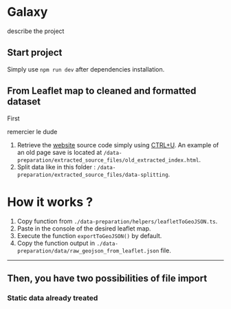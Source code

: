 # Galaxy

describe the project

## Start project
Simply use `npm run dev` after dependencies installation.

## From Leaflet map to cleaned and formatted dataset
First 

remercier le dude

1. Retrieve the [website](https://otherlife.davidcanavese.com/galaxymap2/) source code simply using [CTRL+U](view-source:https://otherlife.davidcanavese.com/galaxymap2/).
An example of an old page save is located at `/data-preparation/extracted_source_files/old_extracted_index.html`.
2. Split data like in this folder : `/data-preparation/extracted_source_files/data-splitting`.





# How it works ?

1. Copy function from `./data-preparation/helpers/leafletToGeoJSON.ts`.
2. Paste in the console of the desired leaflet map.
3. Execute the function `exportToGeoJSON()` by default.
4. Copy the function output in `./data-preparation/data/raw_geojson_from_leaflet.json` file.

---

## Then, you have two possibilities of file import

### Static data already treated
<!-- Make sure you imported the desired dataset in the following file : `./src/Experience/World/Planets.js`.

1. How to use `preCleanedData.ts`  ?
````ts
import preCleanedData from '../../data-preparation/data/preCleanedData.ts'
````
Warning : The purpose of preCleanedData.ts is to deal with a dataset already clean and without known issue.
If you prefer to deal with fresh extracted data, you must use `raw_geojson_from_leaflet.json`.

**OR**

2. How to use `index.ts`  ?
````ts
import preCleanedData from '../../data-preparation/index.ts'
````
To work with a fresh Leaflet extract, replace this import in the target file by the index.ts of data-preparation folder.


How to refresh this file ?
When using the index.js file, log its export result, then copy-paste it here.

What this file is used for ?
This file is used when want to use mocked data bypassing
the extract process pipeline from a raw data extract
and when want to immediately view object structure.

### Live handling pipe
````ts
import preCleanedData from '../../data-preparation/index.ts'
````

#### What's happens when you work with the handling pipe
1. The handling pipe calls `./data/raw_geojson_from_leaflet.json`.
2. The pipe follows multiple steps to properly render the data.

---

To know the last extract time, check the last huge data update of `./data/raw_geojson_from_leaflet.json` file. -->

